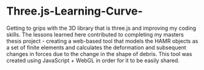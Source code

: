 # Three.js-Learning-Curve-

Getting to grips with the 3D library that is three.js and improving my coding skills.
The lessons learned here contributed to completing my masters thesis project - creating
a web-based tool that models the HAMR objects as a set of finite elements and calculates 
the deformation and subsequent changes in forces due to the change in the shape of debris. 
This tool was created using JavaScript + WebGL in order for it to be easily shared.
